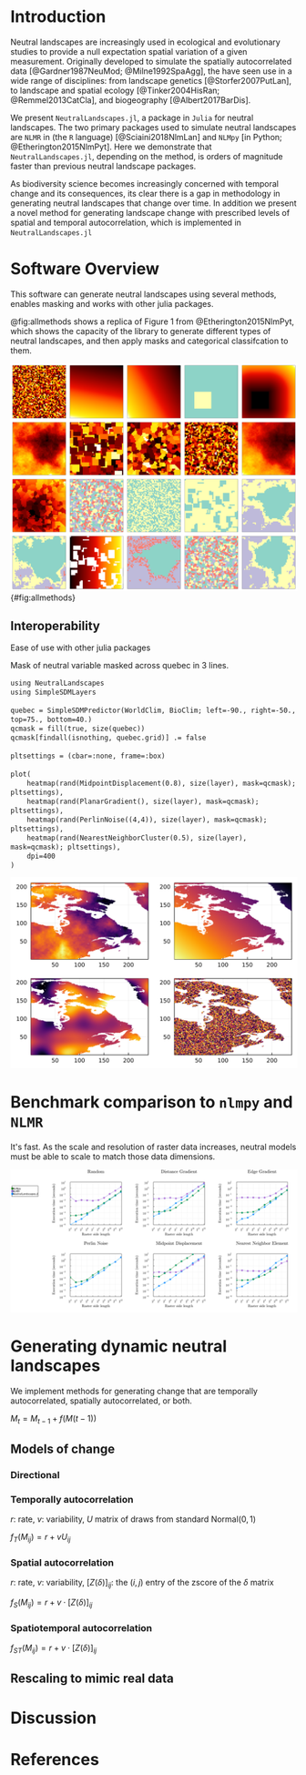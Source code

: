 # Introduction

Neutral landscapes are increasingly used in ecological and
evolutionary studies to provide a  null expectation spatial variation
of a given measurement. Originally developed to simulate the spatially
autocorrelated data [@Gardner1987NeuMod; @Milne1992SpaAgg], the have
seen use in a wide range of disciplines: from landscape genetics
[@Storfer2007PutLan], to landscape and spatial ecology
[@Tinker2004HisRan; @Remmel2013CatCla], and biogeography
[@Albert2017BarDis].

We present `NeutralLandscapes.jl`, a package in `Julia` for neutral
landscapes.  The two primary packages used to simulate neutral
landscapes are `NLMR` in (the `R` language) [@Sciaini2018NlmLan] and
`NLMpy` [in Python; @Etherington2015NlmPyt].  Here we demonstrate that
`NeutralLandscapes.jl`, depending on the method, is orders of
magnitude faster than previous neutral landscape packages.

As biodiversity science becomes increasingly concerned with temporal
change and its consequences, its clear there is a gap in methodology
in generating neutral landscapes that change over time.  In addition
we present a novel method for generating landscape change with
prescribed  levels of spatial and temporal autocorrelation, which is
implemented in `NeutralLandscapes.jl`


# Software Overview

This software can generate neutral landscapes using several methods,
enables masking and works with other julia packages.

@fig:allmethods shows a replica of Figure 1 from
@Etherington2015NlmPyt, which shows the capacity of the library to
generate different types of neutral landscapes, and then apply masks
and categorical classifcation to them.

![Recreation of the figure in `nlmpy` paper and the source, supplied in less than 40 lines of code.](./figures/figure1.png){#fig:allmethods}


## Interoperability

Ease of use with other julia packages

Mask of neutral variable masked across quebec in 3 lines.

```
using NeutralLandscapes
using SimpleSDMLayers

quebec = SimpleSDMPredictor(WorldClim, BioClim; left=-90., right=-50., top=75., bottom=40.)
qcmask = fill(true, size(quebec))
qcmask[findall(isnothing, quebec.grid)] .= false

pltsettings = (cbar=:none, frame=:box)

plot(
    heatmap(rand(MidpointDisplacement(0.8), size(layer), mask=qcmask); pltsettings),
    heatmap(rand(PlanarGradient(), size(layer), mask=qcmask); pltsettings),
    heatmap(rand(PerlinNoise((4,4)), size(layer), mask=qcmask); pltsettings),
    heatmap(rand(NearestNeighborCluster(0.5), size(layer), mask=qcmask); pltsettings),
    dpi=400
)
```

![todo](./figures/interoperable.png)

# Benchmark comparison to `nlmpy` and `NLMR`

It's fast. As the scale and resolution of raster data increases,
neutral models must be able to scale to match those data dimensions.

![todo](./figures/benchmark.png)

# Generating dynamic neutral landscapes

We implement methods for generating change that are temporally
autocorrelated, spatially autocorrelated, or both. 

$M_t = M_{t-1} + f(M(t-1))$

## Models of change

### Directional

### Temporally autocorrelation

$r$: rate, $v$: variability, $U$ matrix of draws from standard $\text{Normal}(0,1)$

$f_{T}(M_{ij}) = r + vU_{ij}$

### Spatial autocorrelation
$r$: rate, $v$: variability, $[Z(\delta)]_{ij}$: the $(i,j)$ entry of the zscore of the $\delta$ matrix

$f_{S}(M_{ij}) = r + v \cdot [Z(\delta)]_{ij}$

### Spatiotemporal autocorrelation

$f_{ST}(M_{ij}) = r + v \cdot [Z(\delta)]_{ij}$



## Rescaling to mimic real data

# Discussion

# References
